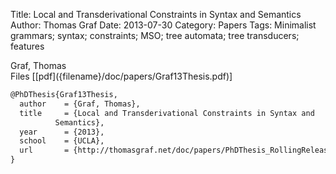 Title: Local and Transderivational Constraints in Syntax and Semantics
Author: Thomas Graf
Date: 2013-07-30
Category: Papers
Tags: Minimalist grammars; syntax; constraints; MSO; tree automata; tree transducers; features

<div markdown class="authors">
Graf, Thomas
</div>

<div markdown class="files">
<span id="files-title">Files</span>
[[pdf]({filename}/doc/papers/Graf13Thesis.pdf)]
</div>

~~~latex
@PhDThesis{Graf13Thesis,
  author	= {Graf, Thomas},
  title		= {Local and Transderivational Constraints in Syntax and
		  Semantics},
  year		= {2013},
  school	= {UCLA},
  url       = {http://thomasgraf.net/doc/papers/PhDThesis_RollingRelease.pdf}
}
~~~
